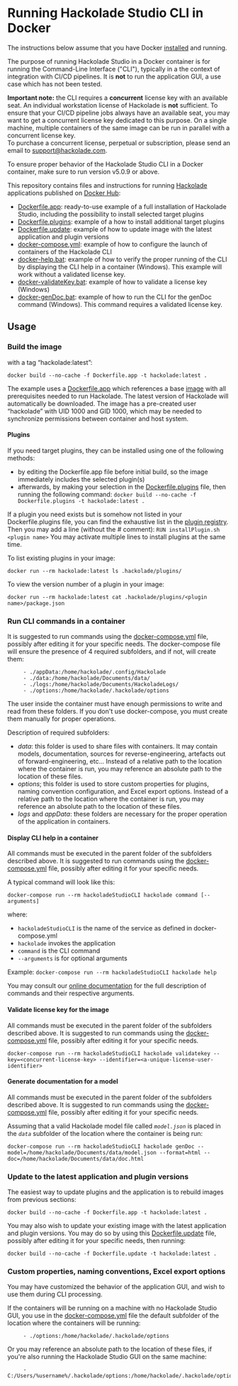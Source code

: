 # Running Hackolade Studio CLI in Docker 

The instructions below assume that you have Docker [installed](https://www.docker.com/get-started) and running.

The purpose of running Hackolade Studio in a Docker container is for running the Command-Line Interface ("CLI"), typically in a the context of integration with CI/CD pipelines.  It is **not** to run the application GUI, a use case which has not been tested.

**Important note:**  the CLI requires a **concurrent** license key with an available seat.  An individual workstation license of Hackolade is **not** sufficient.  To ensure that your CI/CD pipeline jobs always have an available seat, you may want to get a concurrent license key dedicated to this purpose.  On a single machine, multiple containers of the same image can be run in parallel with a concurrent license key.  
To purchase a concurrent license, perpetual or subscription, please send an email to support@hackolade.com. 

To ensure proper behavior of the Hackolade Studio CLI in a Docker container, make sure to run version v5.0.9 or above.



This repository contains files and instructions for running [Hackolade](https://hackolade.com) applications published on [Docker Hub](https://hub.docker.com/r/hackolade/studio):

- [Dockerfile.app](Dockerfile.app): ready-to-use example of a full installation of Hackolade Studio, including the possibility to install selected target plugins
- [Dockerfile.plugins](Dockerfile.app): example of a how to install additional target plugins
- [Dockerfile.update](Dockerfile.update): example of how to update image with the latest application and plugin versions
- [docker-compose.yml](Dockerfile.app): example of how to configure the launch of containers of the Hackolade CLI
- [docker-help.bat](Dockerfile.app): example of how to verify the proper running of the CLI by displaying the CLI help in a container (Windows).  This example will work without a validated license key.
- [docker-validateKey.bat](Dockerfile.app): example of how to validate a license key (Windows)
- [docker-genDoc.bat](docker-genDoc.bat): example of how to run the CLI for the genDoc command (Windows).  This command requires a validated license key.



## Usage

### Build the image

with a tag “hackolade:latest”:

`docker build --no-cache -f Dockerfile.app -t hackolade:latest .`

The example uses a [Dockerfile.app](Dockerfile.app) which references a base [image](https://hub.docker.com/repository/docker/hackolade/studio) with all prerequisites needed to run Hackolade.  The latest version of Hackolade will automatically be downloaded.  The image has a pre-created user “hackolade” with UID 1000 and GID 1000, which may be needed to synchronize permissions between container and host system.  



#### Plugins

If you need target plugins, they can be installed using one of the following methods:

- by editing the Dockerfile.app file before initial build, so the image immediately includes the selected plugin(s)
- afterwards, by making your selection in the [Dockerfile.plugins](Dockerfile.plugins) file, then running the following command:
  `docker build --no-cache -f Dockerfile.plugins -t hackolade:latest .`

If a plugin you need exists but is somehow not listed in your Dockerfile.plugins file, you can find the exhaustive list in the [plugin registry](https://github.com/hackolade/plugins/blob/master/pluginRegistry.json).  Then you may add a line (without the # comment): `RUN installPlugin.sh <plugin name>` You may activate multiple lines to install plugins at the same time.



To list existing plugins in your image:

`docker run --rm hackolade:latest ls .hackolade/plugins/`

To view the version number of a plugin in your image:

`docker run --rm hackolade:latest cat .hackolade/plugins/<plugin name>/package.json`



### Run CLI commands in a container

It is suggested to run commands using the [docker-compose.yml](Dockerfile.app) file, possibly after editing it for your specific needs.  The docker-compose file will ensure the presence of 4 required subfolders, and if not, will create them:

         - ./appData:/home/hackolade/.config/Hackolade
         - ./data:/home/hackolade/Documents/data/
         - ./logs:/home/hackolade/Documents/HackoladeLogs/
         - ./options:/home/hackolade/.hackolade/options

The user inside the container must have enough permissions to write and read from these folders.   If you don't use docker-compose, you must create them manually for proper operations.

Description of required subfolders:

- *data*: this folder is used to share files with containers.  It may contain models, documentation, sources for reverse-engineering, artefacts out of forward-engineering, etc...  Instead of a relative path to the location where the container is run, you may reference an absolute path to the location of these files.
- *options*; this folder is used to store custom properties for plugins, naming convention configuration, and Excel export options.  Instead of a relative path to the location where the container is run, you may reference an absolute path to the location of these files.
- *logs* and *appData*: these folders are necessary for the proper operation of the application in containers.



#### Display CLI help in a container

All commands must be executed in the parent folder of the subfolders described above.  It is suggested to run commands using the [docker-compose.yml](docker-compose.yml) file, possibly after editing it for your specific needs. 

A typical command will look like this:

`docker-compose run --rm hackoladeStudioCLI hackolade command [--arguments]`

where:

- `hackoladeStudioCLI` is the name of the service as defined in docker-compose.yml
- `hackolade` invokes the application
- `command` is the CLI command
- `--arguments` is for optional arguments

Example: `docker-compose run --rm hackoladeStudioCLI hackolade help`

You may consult our [online documentation](https://hackolade.com/help/CommandLineInterface.html) for the full description of commands and their respective arguments.



#### Validate license key for the image

All commands must be executed in the parent folder of the subfolders described above.  It is suggested to run commands using the [docker-compose.yml](Dockerfile.app) file, possibly after editing it for your specific needs. 

`docker-compose run --rm hackoladeStudioCLI hackolade validatekey --key=<concurrent-license-key> --identifier=<a-unique-license-user-identifier>`



#### Generate documentation for a model

All commands must be executed in the parent folder of the subfolders described above.  It is suggested to run commands using the [docker-compose.yml](docker-compose.yml) file, possibly after editing it for your specific needs. 

Assuming that a valid Hackolade model file called *`model.json`* is placed in the *`data`* subfolder of the location where the container is being run:

`docker-compose run --rm hackoladeStudioCLI hackolade genDoc --model=/home/hackolade/Documents/data/model.json --format=html --doc=/home/hackolade/Documents/data/doc.html`



### Update to the latest application and plugin versions

The easiest way to update plugins and the application is to rebuild images from previous sections:

`docker build --no-cache -f Dockerfile.app -t hackolade:latest .`

You may also wish to update your existing image with the latest application and plugin versions.  You may do so by using this [Dockerfile.update](Dockerfile.update) file, possibly after editing it for your specific needs, then running:

`docker build --no-cache -f Dockerfile.update -t hackolade:latest .`



### Custom properties, naming conventions, Excel export options

You may have customized the behavior of the application GUI, and wish to use them during CLI processing.  

If the containers will be running on a machine with no Hackolade Studio GUI, you use in the [docker-compose.yml](docker-compose.yml) file the default subfolder of the location where the containers will be running:

         - ./options:/home/hackolade/.hackolade/options

Or you may reference an absolute path to the location of these files, if you're also running the Hackolade Studio GUI on the same machine:

```Windows
     - C:/Users/%username%/.hackolade/options:/home/hackolade/.hackolade/options
```


